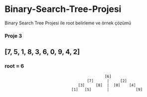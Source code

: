 # Binary-Search-Tree-Projesi
Binary Search Tree Projesi ile root belirleme ve örnek çözümü


### Proje 3

##                          [7, 5, 1, 8, 3, 6, 0, 9, 4, 2] 

### root = 6 
                                                 [6]
                                         [7]      |     [2]
                                     [3]     [8]  |  [0]    [4]
                                  [1]   [5]       |            [9]


